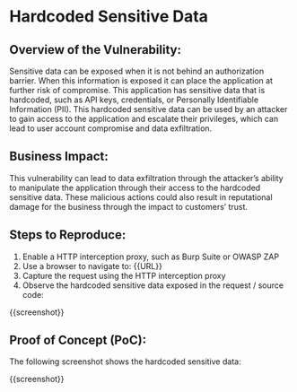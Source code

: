# Hardcoded Sensitive Data

## Overview of the Vulnerability:

Sensitive data can be exposed when it is not behind an authorization barrier. When this information is exposed it can place the application at further risk of compromise. This application has sensitive data that is hardcoded, such as API keys, credentials, or Personally Identifiable Information (PII). This hardcoded sensitive data can be used by an attacker to gain access to the application and escalate their privileges, which can lead to user account compromise and data exfiltration.

## Business Impact:

This vulnerability can lead to data exfiltration through the attacker’s ability to manipulate the application through their access to the hardcoded sensitive data. These malicious actions could also result in reputational damage for the business through the impact to customers’ trust.

## Steps to Reproduce:

1. Enable a HTTP interception proxy, such as Burp Suite or OWASP ZAP
1. Use a browser to navigate to: {{URL}}
1. Capture the request using the HTTP interception proxy
1. Observe the hardcoded sensitive data exposed in the request / source code:

{{screenshot}}

## Proof of Concept (PoC):

The following screenshot shows the hardcoded sensitive data:

{{screenshot}}
